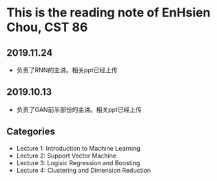 # This is the reading note of EnHsien Chou, CST 86
## 2019.11.24 
+ 负责了RNN的主讲。相关ppt已经上传

## 2019.10.13 
+ 负责了GAN前半部份的主讲。相关ppt已经上传

## Categories
+ Lecture 1: Introduction to Machine Learning
+ Lecture 2: Support Vector Machine
+ Lecture 3: Logisic Regression and Boosting
+ Lecture 4: Clustering and Dimension Reduction
